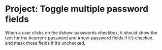# Project: Toggle multiple password fields

When a user clicks on the #show-passwords checkbox, it should show the text for the #current-password and #new-password fields if it’s checked, and mask those fields if it’s unchecked.
